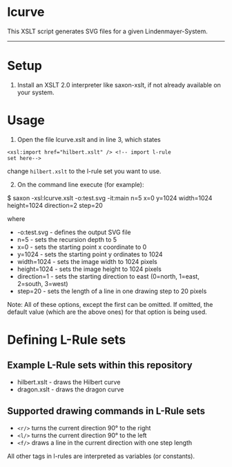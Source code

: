 # lcurve

This XSLT script generates SVG files for a given Lindenmayer-System.

***

# Setup

1. Install an XSLT 2.0 interpreter like saxon-xslt, if not already available on your system.

# Usage

1. Open the file lcurve.xslt and in line 3, which states

<code>&lt;xsl:import href="hilbert.xslt" /&gt; &lt;!-- import l-rule set here--&gt;</code>

change <code>hilbert.xslt</code> to the l-rule set you want to use.

2. On the command line execute (for example):

$ saxon -xsl:lcurve.xslt -o:test.svg -it:main n=5 x=0 y=1024  width=1024 height=1024 direction=2 step=20

where

* -o:test.svg - defines the output SVG file
* n=5 - sets the recursion depth to 5
* x=0 - sets the starting point x coordinate to 0
* y=1024 - sets the starting point y ordinates to 1024
* width=1024 - sets the image width to 1024 pixels
* height=1024 - sets the image height to 1024 pixels
* direction=1 - sets the starting direction to east (0=north, 1=east, 2=south, 3=west)
* step=20 - sets the length of a line in one drawing step to 20 pixels

Note: All of these options, except the first can be omitted. If omitted, the default value (which are the above ones) for that option is being used.

# Defining L-Rule sets
## Example L-Rule sets within this repository
* hilbert.xslt - draws the Hilbert curve
* dragon.xslt - draws the dragon curve

## Supported drawing commands in L-Rule sets
* <code>&lt;r/&gt;</code> turns the current direction 90° to the right
* <code>&lt;l/&gt;</code> turns the current direction 90° to the left
* <code>&lt;f/&gt;</code> draws a line in the current direction with one step length

All other tags in l-rules are interpreted as variables (or constants).
